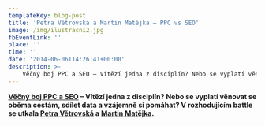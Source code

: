 ```yaml
---
templateKey: blog-post
title: 'Petra Větrovská a Martin Matějka – PPC vs SEO'
image: /img/ilustracni2.jpg
fbEventLink: ''
place: ''
time: ''
date: '2014-06-06T14:26:41+00:00'
description: >-
    Věčný boj PPC a SEO – Vítězí jedna z disciplín? Nebo se vyplatí věnovat se oběma cestám, sdílet data a vzájemně si pomáhat? V rozhodujícím battle se utkala Petra Větrovská a Martin Mat...
---
```

 **[Věčný boj PPC a SEO](https://www.slideshare.net/martinmatejka/ppc-seobattlev1 "Věčný boj PPC a SEO") – Vítězí jedna z disciplín? Nebo se vyplatí věnovat se oběma cestám, sdílet data a vzájemně si pomáhat? V rozhodujícím battle se utkala [Petra Větrovská](http://vetrovka.cz/) a [Martin Matějka](http://www.martinmatejka.cz/).** 